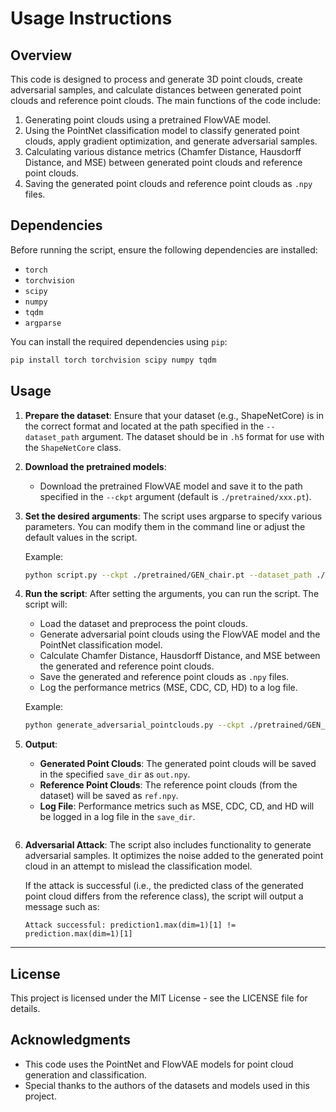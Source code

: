 # **Usage Instructions**

## **Overview**
This code is designed to process and generate 3D point clouds, create adversarial samples, and calculate distances between generated point clouds and reference point clouds. The main functions of the code include:
1. Generating point clouds using a pretrained FlowVAE model.
2. Using the PointNet classification model to classify generated point clouds, apply gradient optimization, and generate adversarial samples.
3. Calculating various distance metrics (Chamfer Distance, Hausdorff Distance, and MSE) between generated point clouds and reference point clouds.
4. Saving the generated point clouds and reference point clouds as `.npy` files.

## **Dependencies**
Before running the script, ensure the following dependencies are installed:

- `torch`
- `torchvision`
- `scipy`
- `numpy`
- `tqdm`
- `argparse`

You can install the required dependencies using `pip`:
```bash
pip install torch torchvision scipy numpy tqdm
```

## **Usage**

1. **Prepare the dataset**:
   Ensure that your dataset (e.g., ShapeNetCore) is in the correct format and located at the path specified in the `--dataset_path` argument. The dataset should be in `.h5` format for use with the `ShapeNetCore` class.

2. **Download the pretrained models**:
   - Download the pretrained FlowVAE model and save it to the path specified in the `--ckpt` argument (default is `./pretrained/xxx.pt`).


3. **Set the desired arguments**:
   The script uses argparse to specify various parameters. You can modify them in the command line or adjust the default values in the script.

   Example:
   ```bash
   python script.py --ckpt ./pretrained/GEN_chair.pt --dataset_path ./data/modelnet.h5 --batch_size 1 --sample_num_points 2048
   ```

4. **Run the script**:
   After setting the arguments, you can run the script. The script will:
   - Load the dataset and preprocess the point clouds.
   - Generate adversarial point clouds using the FlowVAE model and the PointNet classification model.
   - Calculate Chamfer Distance, Hausdorff Distance, and MSE between the generated and reference point clouds.
   - Save the generated and reference point clouds as `.npy` files.
   - Log the performance metrics (MSE, CDC, CD, HD) to a log file.

   Example:
   ```bash
   python generate_adversarial_pointclouds.py --ckpt ./pretrained/GEN_chair.pt --categories desk1 --save_dir ./results --dataset_path ./data/modelnet.h5 --batch_size 1
   ```

5. **Output**:
   - **Generated Point Clouds**: The generated point clouds will be saved in the specified `save_dir` as `out.npy`.
   - **Reference Point Clouds**: The reference point clouds (from the dataset) will be saved as `ref.npy`.
   - **Log File**: Performance metrics such as MSE, CDC, CD, and HD will be logged in a log file in the `save_dir`.

   ```

6. **Adversarial Attack**:
   The script also includes functionality to generate adversarial samples. It optimizes the noise added to the generated point cloud in an attempt to mislead the classification model.

   If the attack is successful (i.e., the predicted class of the generated point cloud differs from the reference class), the script will output a message such as:
   ```
   Attack successful: prediction1.max(dim=1)[1] != prediction.max(dim=1)[1]
   ```

---

## **License**
This project is licensed under the MIT License - see the LICENSE file for details.

## **Acknowledgments**
- This code uses the PointNet and FlowVAE models for point cloud generation and classification.
- Special thanks to the authors of the datasets and models used in this project.
